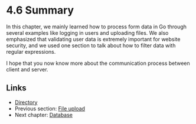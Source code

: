 # 4.6 Summary

In this chapter, we mainly learned how to process form data in Go through several examples like logging in users and uploading files. We also emphasized that validating user data is extremely important for website security, and we used one section to talk about how to filter data with regular expressions.

I hope that you now know more about the communication process between client and server. 

## Links

- [Directory](build-web-application-with-golang-en.md)
- Previous section: [File upload](myBrain/ЯП%20и%20не%20только/go.md/en/04.5.md)
- Next chapter: [Database](myBrain/ЯП%20и%20не%20только/go.md/en/05.0.md)
